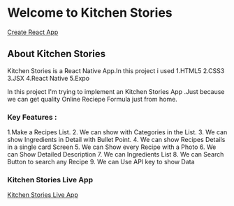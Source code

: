 ﻿# Welcome to Kitchen Stories

[Create React App](https://github.com/facebook/create-react-app)

## About Kitchen Stories
Kitchen Stories is a React Native App.In this project i used
1.HTML5
2.CSS3
3.JSX
4.React Native
5.Expo

In this project I'm trying to implement an  Kitchen Stories App .Just because we can get quality Online Reciepe Formula just from home.
<br/>
### Key Features :
1.Make a  Recipes List.
2.	We can show with Categories in the List.
3.	We can show Ingredients in Detail with Bullet Point.
4.	We can show Recipes Details in a single card Screen
5.	We can Show every Recipe with a Photo 
6.	We can  Show Detailed Description
7.	We can Ingredients List
8.	We can Search Button to search any Recipe
9.	We can Use API key to show Data



### Kitchen Stories Live App 


 [Kitchen Stories Live App ](https://expo.dev/@mehedi.saikat/Kitchen-Stories) 
 
 


